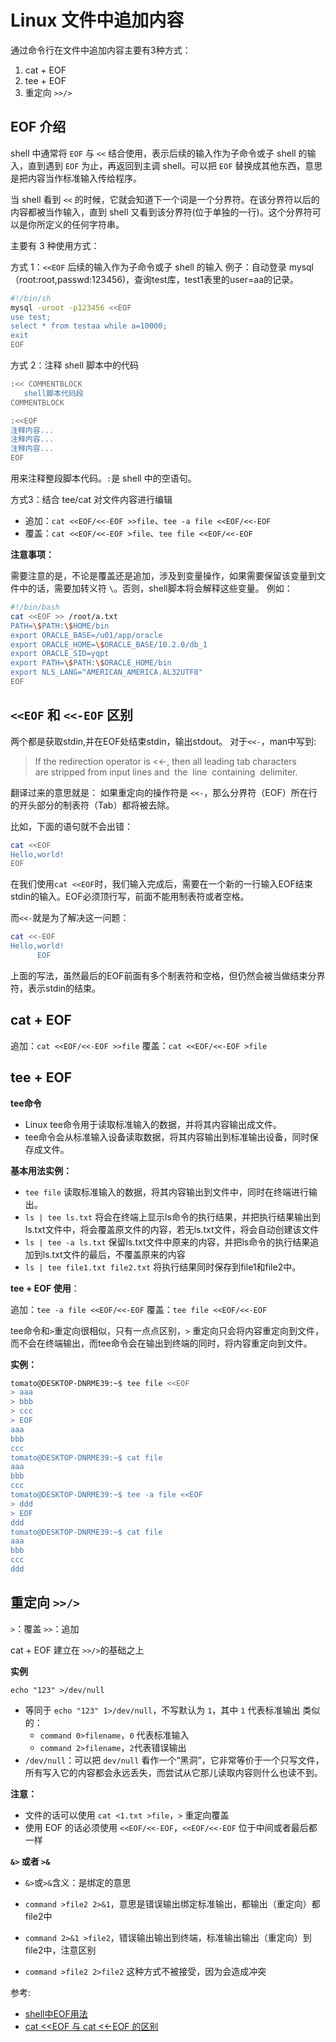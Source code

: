 # Linux 文件中追加内容

通过命令行在文件中追加内容主要有3种方式：

1. cat + EOF
2. tee + EOF
3. 重定向 `>>/>`

## EOF 介绍

shell 中通常将 `EOF` 与 `<<` 结合使用，表示后续的输入作为子命令或子 shell 的输入，直到遇到 `EOF` 为止，再返回到主调 shell。可以把 `EOF` 替换成其他东西，意思是把内容当作标准输入传给程序。

当 shell 看到 `<<` 的时候，它就会知道下一个词是一个分界符。在该分界符以后的内容都被当作输入，直到 shell 又看到该分界符(位于单独的一行)。这个分界符可以是你所定义的任何字符串。

主要有 3 种使用方式：

方式 1：`<<EOF` 后续的输入作为子命令或子 shell 的输入
例子：自动登录 mysql（root:root,passwd:123456)，查询test库，test1表里的user=aa的记录。

```bash
#!/bin/sh
mysql -uroot -p123456 <<EOF
use test;
select * from testaa while a=10000; 
exit
EOF
```

方式 2：注释 shell 脚本中的代码

```bash
:<< COMMENTBLOCK
   shell脚本代码段
COMMENTBLOCK

:<<EOF
注释内容...
注释内容...
注释内容...
EOF
```

用来注释整段脚本代码。`:`是 shell 中的空语句。

方式3：结合 tee/cat 对文件内容进行编辑

- 追加：`cat <<EOF/<<-EOF >>file`、`tee -a file <<EOF/<<-EOF`
- 覆盖：`cat <<EOF/<<-EOF >file`、`tee file <<EOF/<<-EOF`

**注意事项：**

需要注意的是，不论是覆盖还是追加，涉及到变量操作，如果需要保留该变量到文件中的话，需要加转义符 `\`。否则，shell脚本将会解释这些变量。
例如：

```bash
#!/bin/bash
cat <<EOF >> /root/a.txt
PATH=\$PATH:\$HOME/bin
export ORACLE_BASE=/u01/app/oracle
export ORACLE_HOME=\$ORACLE_BASE/10.2.0/db_1
export ORACLE_SID=yqpt
export PATH=\$PATH:\$ORACLE_HOME/bin
export NLS_LANG="AMERICAN_AMERICA.AL32UTF8"
EOF
```

## `<<EOF` 和 `<<-EOF` 区别

两个都是获取stdin,并在EOF处结束stdin，输出stdout。
对于`<<-`，man中写到:
> If the redirection operator is <<-, then all leading tab characters are stripped from input lines and  the  line  containing  delimiter.

翻译过来的意思就是：
如果重定向的操作符是 `<<-`，那么分界符（EOF）所在行的开头部分的制表符（Tab）都将被去除。

比如，下面的语句就不会出错：

```bash
cat <<EOF  
Hello,world!  
EOF
```

在我们使用`cat <<EOF`时，我们输入完成后，需要在一个新的一行输入EOF结束stdin的输入。EOF必须顶行写，前面不能用制表符或者空格。

而`<<-`就是为了解决这一问题：

```bash
cat <<-EOF  
Hello,world!  
      EOF
```

上面的写法，虽然最后的EOF前面有多个制表符和空格，但仍然会被当做结束分界符，表示stdin的结束。

## cat + EOF

追加：`cat <<EOF/<<-EOF >>file`
覆盖：`cat <<EOF/<<-EOF >file`

## tee + EOF

**tee命令**

- Linux tee命令用于读取标准输入的数据，并将其内容输出成文件。
- tee命令会从标准输入设备读取数据，将其内容输出到标准输出设备，同时保存成文件。

**基本用法实例：**

- `tee file`
读取标准输入的数据，将其内容输出到文件中，同时在终端进行输出。
- `ls | tee ls.txt`
将会在终端上显示ls命令的执行结果，并把执行结果输出到ls.txt文件中，将会覆盖原文件的内容，若无ls.txt文件，将会自动创建该文件
- `ls | tee -a ls.txt`
保留ls.txt文件中原来的内容，并把ls命令的执行结果追加到ls.txt文件的最后，不覆盖原来的内容
- `ls | tee file1.txt file2.txt`
将执行结果同时保存到file1和file2中。

**tee + EOF 使用**：

追加：`tee -a file <<EOF/<<-EOF`
覆盖：`tee file <<EOF/<<-EOF`

tee命令和`>`重定向很相似，只有一点点区别，`>` 重定向只会将内容重定向到文件，而不会在终端输出，而tee命令会在输出到终端的同时，将内容重定向到文件。

**实例：**

```bash
tomato@DESKTOP-DNRME39:~$ tee file <<EOF
> aaa
> bbb
> ccc
> EOF
aaa
bbb
ccc
tomato@DESKTOP-DNRME39:~$ cat file
aaa
bbb
ccc
tomato@DESKTOP-DNRME39:~$ tee -a file <<EOF
> ddd
> EOF
ddd
tomato@DESKTOP-DNRME39:~$ cat file
aaa
bbb
ccc
ddd
```

## 重定向 `>>/>`

`>`：覆盖
`>>`：追加

cat + EOF 建立在 `>>/>`的基础之上

**实例**

`echo "123" >/dev/null`

- 等同于 `echo "123" 1>/dev/null`，不写默认为 `1`，其中 `1` 代表标准输出
类似的：
  - `command 0>filename`，`0` 代表标准输入
  - `command 2>filename`，`2`代表错误输出
- `/dev/null`：可以把 `dev/null` 看作一个“黑洞”，它非常等价于一个只写文件，所有写入它的内容都会永远丢失，而尝试从它那儿读取内容则什么也读不到。

**注意：**

- 文件的话可以使用 `cat <1.txt >file`，`>` 重定向覆盖
- 使用 EOF 的话必须使用 `<<EOF/<<-EOF`，`<<EOF/<<-EOF` 位于中间或者最后都一样

**`&>` 或者 `>&`**

- `&>`或`>&`含义：是绑定的意思
- `command >file2 2>&1`，意思是错误输出绑定标准输出，都输出（重定向）都file2中
- `command 2>&1 >file2`，错误输出输出到终端，标准输出输出（重定向）到file2中，注意区别

- `command >file2 2>file2` 这种方式不被接受，因为会造成冲突

参考:

- [shell中EOF用法](https://www.cnblogs.com/cangqinglang/p/12444577.html)
- [cat <<EOF 与 cat <<-EOF 的区别](https://blog.51cto.com/u_13566681/2072434)
